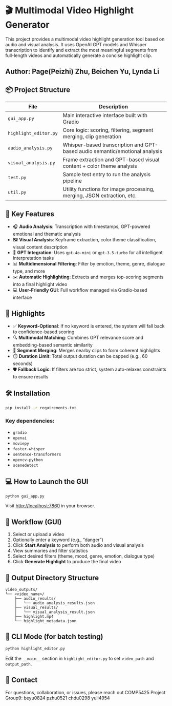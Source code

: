 
# 🎬 Multimodal Video Highlight Generator

This project provides a multimodal video highlight generation tool based on audio and visual analysis. It uses OpenAI GPT models and Whisper transcription to identify and extract the most meaningful segments from full-length videos and automatically generate a concise highlight clip.

##  Author: Page(Peizhi) Zhu, Beichen Yu, Lynda Li

## 📦 Project Structure

| File | Description |
|------|-------------|
| `gui_app.py` | Main interactive interface built with Gradio |
| `highlight_editor.py` | Core logic: scoring, filtering, segment merging, clip generation |
| `audio_analysis.py` | Whisper-based transcription and GPT-based audio semantic/emotional analysis |
| `visual_analysis.py` | Frame extraction and GPT-based visual content + color theme analysis |
| `test.py` | Sample test entry to run the analysis pipeline |
| `util.py` | Utility functions for image processing, merging, JSON extraction, etc. |

## 🚀 Key Features

- 🎧 **Audio Analysis**: Transcription with timestamps, GPT-powered emotional and thematic analysis
- 🖼️ **Visual Analysis**: Keyframe extraction, color theme classification, visual content description
- 🤖 **GPT Integration**: Uses `gpt-4o-mini` or `gpt-3.5-turbo` for all intelligent interpretation tasks
- 📊 **Multidimensional Filtering**: Filter by emotion, theme, genre, dialogue type, and more
- ✂️ **Automatic Highlighting**: Extracts and merges top-scoring segments into a final highlight video
- 💻 **User-Friendly GUI**: Full workflow managed via Gradio-based interface

## 🧠 Highlights

- ✅ **Keyword-Optional**: If no keyword is entered, the system will fall back to confidence-based scoring
- 🔍 **Multimodal Matching**: Combines GPT relevance score and embedding-based semantic similarity
- 🔁 **Segment Merging**: Merges nearby clips to form coherent highlights
- ⏱️ **Duration Limit**: Total output duration can be capped (e.g., 60 seconds)
- 🛡️ **Fallback Logic**: If filters are too strict, system auto-relaxes constraints to ensure results

## 🛠 Installation

```bash
pip install -r requirements.txt
```

### Key dependencies:
- `gradio`
- `openai`
- `moviepy`
- `faster-whisper`
- `sentence-transformers`
- `opencv-python`
- `scenedetect`

## 💻 How to Launch the GUI

```bash
python gui_app.py
```

Visit [http://localhost:7860](http://localhost:7860) in your browser.

## 📂 Workflow (GUI)

1. Select or upload a video
2. Optionally enter a keyword (e.g., “danger”)
3. Click **Start Analysis** to perform both audio and visual analysis
4. View summaries and filter statistics
5. Select desired filters (theme, mood, genre, emotion, dialogue type)
6. Click **Generate Highlight** to produce the final video

## 📁 Output Directory Structure

```
video_outputs/
└── <video_name>/
    ├── audio_results/
    │   └── audio_analysis_results.json
    ├── visual_results/
    │   └── visual_analysis_result.json
    ├── highlight.mp4
    └── highlight_metadata.json
```

## 🔧 CLI Mode (for batch testing)

```bash
python highlight_editor.py
```

Edit the `__main__` section in `highlight_editor.py` to set `video_path` and `output_path`.

## 📩 Contact

For questions, collaboration, or issues, please reach out COMP5425 Project Group9: beyu0824 pzhu0521 chdu0298 yuli4954
